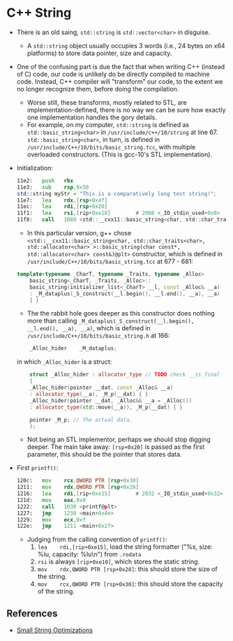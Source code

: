# C++ String

* There is an old saing, `std::string` is `std::vector<char>` in disguise.
    * A `std::string` object usually occupies 3 words (i.e., 24 bytes on x64
    platforms) to store data pointer, size and capacity.

* One of the confusing part is due the fact that when writing C++
(instead of C) code, our code is unlikely do be directly compiled to machine
code. Instead, C++ compiler will "transform" our code, to the extent we no
longer recognize them, before doing the compilation.
    * Worse still, these transforms, mostly related to STL, are
    implementation-defined, there is no way we can be sure how exactly
    one implementation handles the gory details.
    * For example, on my computer, `std::string` is defined as
    `std::basic_string<char>` in `/usr/include/c++/10/string` at line 67.
    `std::basic_string<char>`, in turn, is defined in
    `/usr/include/C++/10/bits/basic_string.tcc`, with multiple overloaded
    constructors. (This is gcc-10's STL implementation).

* Initialization:
    ```asm
    11e2:	push   rbx
    11e3:	sub    rsp,0x50
    std::string myStr = "This is a comparatively long test string!";
    11e7:	lea    rdx,[rsp+0x4f]
    11ec:	lea    rdi,[rsp+0x20]
    11f1:	lea    rsi,[rip+0xe10]        # 2008 <_IO_stdin_used+0x8>
    11f8:	call   1080 <std::__cxx11::basic_string<char, std::char_traits<char>, std::allocator<char> >::basic_string(char const*, std::allocator<char> const&)@plt>>::basic_string(char const*, std::allocator<char> const&)@plt>
    ```
    * In this particular version, g++ chose `<std::__cxx11::basic_string<char, std::char_traits<char>, std::allocator<char> >::basic_string(char const*, std::allocator<char> const&)@plt>` constructor, which is
    defined in `/usr/include/C++/10/bits/basic_string.tcc` at 677 - 681:
    ```C++
    template<typename _CharT, typename _Traits, typename _Alloc>
        basic_string<_CharT, _Traits, _Alloc>::
        basic_string(initializer_list<_CharT> __l, const _Alloc& __a)
        : _M_dataplus(_S_construct(__l.begin(), __l.end(), __a), __a)
        { }
    ```
    * The the rabbit hole goes deeper as this constructor does nothing more than
    calling `_M_dataplus(_S_construct(__l.begin(), __l.end(), __a), __a)`,
    which is defined in `/usr/include/C++/10/bits/basic_string.h` at 166:
    ```C++
        _Alloc_hider	_M_dataplus;
    ```
    in which `_Alloc_hider` is a struct:
    ```C++
        struct _Alloc_hider : allocator_type // TODO check __is_final
        {
        _Alloc_hider(pointer __dat, const _Alloc& __a)
        : allocator_type(__a), _M_p(__dat) { }
        _Alloc_hider(pointer __dat, _Alloc&& __a = _Alloc())
        : allocator_type(std::move(__a)), _M_p(__dat) { }

        pointer _M_p; // The actual data.
        };
    ```
    * Not being an STL implementor, perhaps we should stop digging deeper. The
    main take away: `[rsp+0x20]` is passed as the first parameter, this should be the
        pointer that stores data. 

* First `printf()`:
    ```asm
    120c:	mov    rcx,QWORD PTR [rsp+0x30]
    1211:	mov    rdx,QWORD PTR [rsp+0x28]
    1216:	lea    rdi,[rip+0xe15]        # 2032 <_IO_stdin_used+0x32>
    121d:	mov    eax,0x0
    1222:	call   1030 <printf@plt>
    1227:	jmp    1230 <main+0x4e>
    1229:	mov    ecx,0xf
    122e:	jmp    1211 <main+0x2f>
    ```
    * Judging from the calling convention of `printf()`:
        1. `lea    rdi,[rip+0xe15]`, load the string formatter
        ("%s, size: %lu, capacity: %lu\n") from `.rodata`
        1. `rsi` is always `[rip+0xe10]`, which stores the static string.
        1. `mov    rdx,QWORD PTR [rsp+0x28]`: this should store the size of the
        string.
        1. `mov    rcx,QWORD PTR [rsp+0x30]`: this should store the capacity of
        the string.


## References

* [Small String Optimizations][1]

[1]: https://cpp-optimizations.netlify.app/small_strings/ "Small String Optimizations"